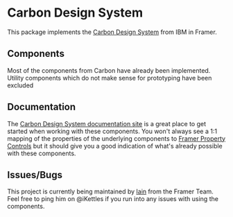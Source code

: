 # Carbon Design System

This package implements the [Carbon Design System](https://www.carbondesignsystem.com/) from IBM in Framer.

## Components

Most of the components from Carbon have already been implemented. Utility components which do not make sense for prototyping have been excluded

## Documentation

The [Carbon Design System documentation site](https://www.carbondesignsystem.com/components/overview) is a great place to get started when working with these components. You won't always see a 1:1 mapping of the properties of the underlying components to [Framer Property Controls](https://www.framer.com/support/using-framer/property-control-code-component/) but it should give you a good indication of what's already possible with these components.

## Issues/Bugs

This project is currently being maintained by [Iain](https://github.com/iKettles) from the Framer Team. Feel free to ping him on @iKettles if you run into any issues with using the components.